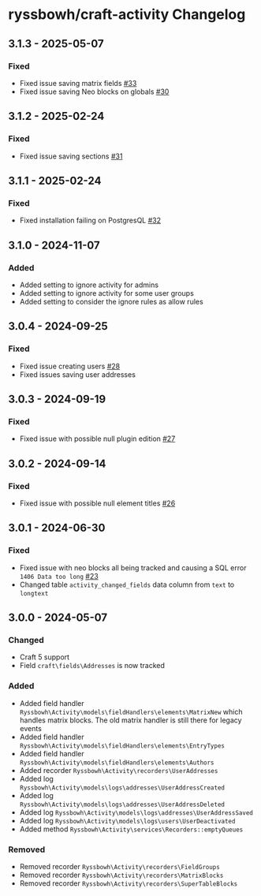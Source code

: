 # ryssbowh/craft-activity Changelog

## 3.1.3 - 2025-05-07

### Fixed

- Fixed issue saving matrix fields [#33](https://github.com/ryssbowh/craft-activity/issues/33)
- Fixed issue saving Neo blocks on globals [#30](https://github.com/ryssbowh/craft-activity/issues/30)

## 3.1.2 - 2025-02-24

### Fixed

- Fixed issue saving sections [#31](https://github.com/ryssbowh/craft-activity/issues/31)

## 3.1.1 - 2025-02-24

### Fixed

- Fixed installation failing on PostgresQL [#32](https://github.com/ryssbowh/craft-activity/issues/32)

## 3.1.0 - 2024-11-07

### Added

- Added setting to ignore activity for admins
- Added setting to ignore activity for some user groups
- Added setting to consider the ignore rules as allow rules

## 3.0.4 - 2024-09-25

### Fixed

- Fixed issue creating users [#28](https://github.com/ryssbowh/craft-activity/issues/28)
- Fixed issues saving user addresses

## 3.0.3 - 2024-09-19

### Fixed

- Fixed issue with possible null plugin edition [#27](https://github.com/ryssbowh/craft-activity/issues/27)

## 3.0.2 - 2024-09-14

### Fixed

- Fixed issue with possible null element titles [#26](https://github.com/ryssbowh/craft-activity/issues/26)

## 3.0.1 - 2024-06-30

### Fixed

- Fixed issue with neo blocks all being tracked and causing a SQL error `1406 Data too long` [#23](https://github.com/ryssbowh/craft-activity/issues/23)
- Changed table `activity_changed_fields` data column from `text` to `longtext`

## 3.0.0 - 2024-05-07

### Changed

- Craft 5 support
- Field `craft\fields\Addresses` is now tracked

### Added

- Added field handler `Ryssbowh\Activity\models\fieldHandlers\elements\MatrixNew` which handles matrix blocks. The old matrix handler is still there for legacy events
- Added field handler `Ryssbowh\Activity\models\fieldHandlers\elements\EntryTypes`
- Added field handler `Ryssbowh\Activity\models\fieldHandlers\elements\Authors`
- Added recorder `Ryssbowh\Activity\recorders\UserAddresses`
- Added log `Ryssbowh\Activity\models\logs\addresses\UserAddressCreated`
- Added log `Ryssbowh\Activity\models\logs\addresses\UserAddressDeleted`
- Added log `Ryssbowh\Activity\models\logs\addresses\UserAddressSaved`
- Added log `Ryssbowh\Activity\models\logs\users\UserDeactivated`
- Added method `Ryssbowh\Activity\services\Recorders::emptyQueues`

### Removed

- Removed recorder `Ryssbowh\Activity\recorders\FieldGroups`
- Removed recorder `Ryssbowh\Activity\recorders\MatrixBlocks`
- Removed recorder `Ryssbowh\Activity\recorders\SuperTableBlocks`
